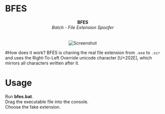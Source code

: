 # BFES
<p align="center">
	<b>BFES</b>
	<br>
	<i>Batch - File Extension Spoofer</i>
	<br><br><br>
	<img alt="Screenshot" src="https://media.discordapp.net/attachments/935221979328417845/935222024790491188/unknown.png">
</p>

#How does it work?
BFES is chaning the real file extension from `.exe` to `.scr` \
and uses the Right-To-Left Override unicode character [U+202E], which mirrors all characters written after it.

# Usage
Run **bfes.bat**.\
Drag the executable file into the console.\
Choose the fake extension.
